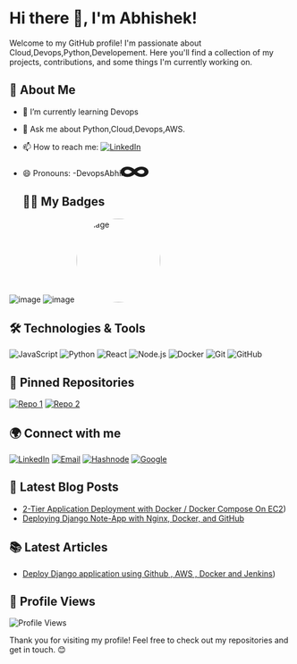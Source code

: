 
# Hi there 👋, I'm Abhishek!

Welcome to my GitHub profile! I'm passionate about Cloud,Devops,Python,Developement. Here you'll find a collection of my projects, contributions, and some things I'm currently working on.

## 🚀 About Me

- 🌱 I’m currently learning Devops 
- 💬 Ask me about Python,Cloud,Devops,AWS.
- 📫 How to reach me: [![LinkedIn](https://img.shields.io/badge/LinkedIn-blue?style=flat-square&logo=linkedin)](https://www.linkedin.com/in/abhishek-landge-06a804237)
- 😄 Pronouns: -DevopsAbhiii <span style="font-size: 2em; font-weight: bold; line-height: 1; display: inline-block; transform: scale(2, 1.5);">&infin;</span>


  ## 👩‍💻 My Badges

![image](https://github.com/landgeabhishek413/rock-paper-scissors/assets/110760264/6dce1d53-cc2e-4683-b2d8-fe9c67116ccb)
![image](https://github.com/landgeabhishek413/rock-paper-scissors/assets/110760264/be70288d-208f-479a-9249-8ba7a7f11df2)
<img src="https://github.com/landgeabhishek413/rock-paper-scissors/assets/110760264/37a9eaaf-4c66-4c74-b33e-a02ed45337cb" alt="image" width="150" style="border-radius: 50%;"> 




## 🛠️ Technologies & Tools

![JavaScript](https://img.shields.io/badge/-JavaScript-black?style=flat-square&logo=javascript)
![Python](https://img.shields.io/badge/-Python-black?style=flat-square&logo=python)
![React](https://img.shields.io/badge/-React-black?style=flat-square&logo=react)
![Node.js](https://img.shields.io/badge/-Node.js-black?style=flat-square&logo=node.js)
![Docker](https://img.shields.io/badge/-Docker-black?style=flat-square&logo=docker)
![Git](https://img.shields.io/badge/-Git-black?style=flat-square&logo=git)
![GitHub](https://img.shields.io/badge/-GitHub-black?style=flat-square&logo=github)



## 📌 Pinned Repositories

[![Repo 1](https://img.shields.io/badge/Repo%201-181717?style=flat-square&logo=github&logoColor=white)](https://github.com/landgeabhishek413/movie-recommend.git)
[![Repo 2](https://img.shields.io/badge/Repo%202-181717?style=flat-square&logo=github&logoColor=white)](https://github.com/landgeabhishek413/rock-paper-scissors.git)

## 🌍 Connect with me

[![LinkedIn](https://img.shields.io/badge/LinkedIn-blue?style=flat-square&logo=linkedin)](https://www.linkedin.com/in/abhishek-landge-06a804237)
[![Email](https://img.shields.io/badge/Email-D14836?style=flat-square&logo=gmail&logoColor=white)](mailto:landgeabhishek413@gmail.com)
[![Hashnode](https://img.shields.io/badge/Hashnode-2962FF?style=flat-square&logo=hashnode&logoColor=white)](https://hashnode.com/@devopsabhii)
[![Google](https://img.shields.io/badge/Google-4285F4?style=flat-square&logo=google&logoColor=white)](https://g.dev/devopsabhii)




## 📝 Latest Blog Posts

<!-- BLOG-POST-LIST:START -->
- [2-Tier Application Deployment with Docker / Docker Compose On EC2](https://devopsabhii.hashnode.dev/2-tier-application-deployment-with-docker-docker-compose-on-ec2))
- [Deploying Django Note-App with Nginx, Docker, and GitHub](https://devopsabhii.hashnode.dev/deploying-django-note-app-with-nginx-docker-and-github)
<!-- BLOG-POST-LIST:END -->

## 📚 Latest Articles

<!-- ARTICLES:START -->
- [Deploy Django application using Github , AWS , Docker and Jenkins](https://www.linkedin.com/pulse/deploy-django-application-using-github-aws-docker-jenkins-landge/?trackingId=yWUtrbAHQam1cmF6aJMdIg%3D%3D))
<!-- ARTICLES:END -->

## 🎨 Profile Views

![Profile Views](https://komarev.com/ghpvc/?username=yourusername&color=blue)

Thank you for visiting my profile! Feel free to check out my repositories and get in touch. 😊


